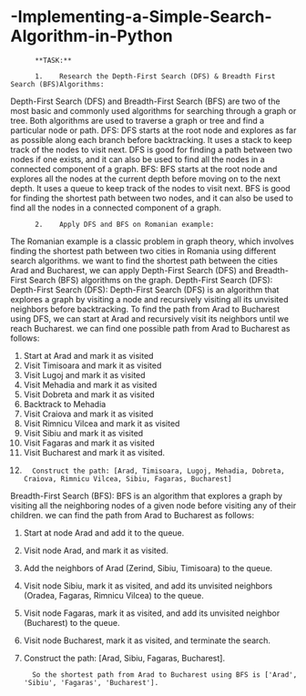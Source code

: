 # -Implementing-a-Simple-Search-Algorithm-in-Python
          **TASK:**
          
          1.	Research the Depth-First Search (DFS) & Breadth First Search (BFS)Algorithms:
Depth-First Search (DFS) and Breadth-First Search (BFS) are two of the most basic and commonly used algorithms for searching through a graph or tree. Both algorithms are used to traverse a graph or tree and find a particular node or path. 
DFS: DFS starts at the root node and explores as far as possible along each branch before backtracking. It uses a stack to keep track of the nodes to visit next. DFS is good for finding a path between two nodes if one exists, and it can also be used to find all the nodes in a connected component of a graph.
 BFS: BFS starts at the root node and explores all the nodes at the current depth before moving on to the next depth. It uses a queue to keep track of the nodes to visit next. BFS is good for finding the shortest path between two nodes, and it can also be used to find all the nodes in a connected component of a graph.
 
          2.	Apply DFS and BFS on Romanian example:
The Romanian example is a classic problem in graph theory, which involves finding the shortest path between two cities in Romania using different search algorithms.
we want to find the shortest path between the cities Arad and Bucharest, we can apply Depth-First Search (DFS) and Breadth-First Search (BFS) algorithms on the graph.
Depth-First Search (DFS):
Depth-First Search (DFS):
Depth-First Search (DFS) is an algorithm that explores a graph by visiting a node and recursively visiting all its unvisited neighbors before backtracking. To find the path from Arad to Bucharest using DFS, we can start at Arad and recursively visit its neighbors until we reach Bucharest. 
we can find one possible path from Arad to Bucharest as follows:
1.	Start at Arad and mark it as visited
2.	Visit Timisoara and mark it as visited
3.	Visit Lugoj and mark it as visited
4.	Visit Mehadia and mark it as visited
5.	Visit Dobreta and mark it as visited
6.	Backtrack to Mehadia
7.	Visit Craiova and mark it as visited
8.	Visit Rimnicu Vilcea and mark it as visited
9.	Visit Sibiu and mark it as visited
10.	Visit Fagaras and mark it as visited
11.	Visit Bucharest and mark it as visited.
12.       Construct the path: [Arad, Timisoara, Lugoj, Mehadia, Dobreta, Craiova, Rimnicu Vilcea, Sibiu, Fagaras, Bucharest]
Breadth-First Search (BFS):
BFS is an algorithm that explores a graph by visiting all the neighboring nodes of a given node before visiting any of their children.
we can find the path from Arad to Bucharest as follows:
1.	Start at node Arad and add it to the queue.
2.	Visit node Arad, and mark it as visited.
3.	Add the neighbors of Arad (Zerind, Sibiu, Timisoara) to the queue.
4.	Visit node Sibiu, mark it as visited, and add its unvisited neighbors (Oradea, Fagaras, Rimnicu Vilcea) to the queue.
5.	Visit node Fagaras, mark it as visited, and add its unvisited neighbor (Bucharest) to the queue.
6.	Visit node Bucharest, mark it as visited, and terminate the search.
7.	Construct the path: [Arad, Sibiu, Fagaras, Bucharest].

          So the shortest path from Arad to Bucharest using BFS is ['Arad', 'Sibiu', 'Fagaras', 'Bucharest'].

